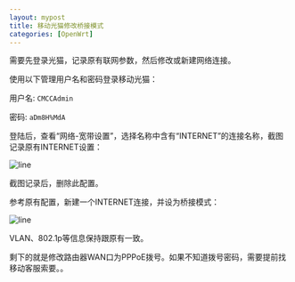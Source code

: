 ```yaml
---
layout: mypost
title: 移动光猫修改桥接模式
categories: [OpenWrt]
---
```


需要先登录光猫，记录原有联网参数，然后修改或新建网络连接。

使用以下管理用户名和密码登录移动光猫： 

用户名: ```CMCCAdmin``` 

密码: ```aDm8H%MdA``` 


登陆后，查看“网络-宽带设置”，选择名称中含有“INTERNET”的连接名称，截图记录原有INTERNET设置：

![line](CMCC1.png)

截图记录后，删除此配置。

参考原有配置，新建一个INTERNET连接，并设为桥接模式： 

![line](CMCC2.png)

VLAN、802.1p等信息保持跟原有一致。 

剩下的就是修改路由器WAN口为PPPoE拨号。如果不知道拨号密码，需要提前找移动客服索要。。

